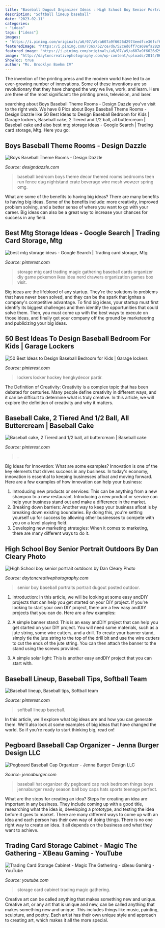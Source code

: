 ```yaml
---
title: "Baseball Dugout Organizer Ideas : High School Boy Senior Portrait Outdoors By Dan Cleary Photo"
description: "Softball lineup baseball"
date: "2023-02-11"
categories:
- "ideas"
tags: ["ideas"]
images:
- "https://i.pinimg.com/originals/a6/07/a9/a607a9f6626d2974eedfce36fcf0c363.jpg"
featuredImage: "https://i.pinimg.com/736x/52/ce/d6/52ced6ff7ca69efa2828853343df2fee.jpg"
featured_image: "https://i.pinimg.com/originals/a6/07/a9/a607a9f6626d2974eedfce36fcf0c363.jpg"
image: "http://daytoncreativephotography.com/wp-content/uploads/2014/06/portrait-of-High-School-senior-boy-in-dugout-with-baseball-bat-and-glove.jpg"
ShowToc: true
author: "Ms. Brooklyn Boehm IV"
---
```



The invention of the printing press and the modern world have led to an ever-growing number of innovations. Some of these inventions are so revolutionary that they have changed the way we live, work, and learn. Here are three of the most significant: the printing press, television, and laser.

	

		
searching about Boys Baseball Theme Rooms - Design Dazzle you've visit to the right web. We have 8 Pics about Boys Baseball Theme Rooms - Design Dazzle like 50 Best Ideas to Design Baseball Bedroom for Kids | Garage lockers, Baseball cake, 2 Tiered and 1/2 ball, all buttercream | Baseball cake and also best mtg storage ideas - Google Search | Trading card storage, Mtg. Here you go:
		
    
## Boys Baseball Theme Rooms - Design Dazzle

<img loading=lazy src="http://www.designdazzle.com/wp-content/uploads/2013/07/DSC07940-600x800.jpg" onerror="this.onerror=null;this.src='https://tse4.mm.bing.net/th?id=OIP.wglTOAzYWupC7eIDPybzzgHaJ4&amp;pid=15.1';" alt="Boys Baseball Theme Rooms - Design Dazzle">

_Source: designdazzle.com_

>baseball bedroom boys theme decor themed rooms bedrooms teen run fence dug nightstand crate beverage wire mesh wowzer spring omg. 

	

What are some of the benefits to having big ideas?
There are many benefits to having big ideas. Some of the benefits include: more creativity, improved problem solving, and a better sense of where you want to go with your career. Big ideas can also be a great way to increase your chances for success in any field.

    
## Best Mtg Storage Ideas - Google Search | Trading Card Storage, Mtg

<img loading=lazy src="https://i.pinimg.com/originals/37/6c/78/376c788d7a24723a2ca9384d38a3bc2b.jpg" onerror="this.onerror=null;this.src='https://tse4.mm.bing.net/th?id=OIP.2R1qk3jyaYa2_VpdFoRL0gHaJ4&amp;pid=15.1';" alt="best mtg storage ideas - Google Search | Trading card storage, Mtg">

_Source: pinterest.com_

>storage mtg card trading magic gathering baseball cards organizer diy game pokemon ikea idea nerd drawers organization games box visit. 

	

Big ideas are the lifeblood of any startup. They're the solutions to problems that have never been solved, and they can be the spark that ignites a company's competitive advantage. To find big ideas, your startup must first identify its biggest challenges and then identify the opportunities that could solve them. Then, you must come up with the best ways to execute on those ideas, and finally get your company off the ground by marketeering and publicizing your big ideas.

    
## 50 Best Ideas To Design Baseball Bedroom For Kids | Garage Lockers

<img loading=lazy src="https://i.pinimg.com/736x/b0/10/0c/b0100c545a879dd2d3674f716d8eaf98.jpg" onerror="this.onerror=null;this.src='https://tse2.mm.bing.net/th?id=OIP.aB5T_0Nb_aBcnrkQdIOD9gHaOT&amp;pid=15.1';" alt="50 Best Ideas to Design Baseball Bedroom for Kids | Garage lockers">

_Source: pinterest.com_

>lockers locker hockey hengkydecor partir. 

	

The Definition of Creativity:
Creativity is a complex topic that has been debated for centuries. Many people define creativity in different ways, and it can be difficult to determine what is truly creative. In this article, we will explore the definition of creativity and why it matters.

    
## Baseball Cake, 2 Tiered And 1/2 Ball, All Buttercream | Baseball Cake

<img loading=lazy src="https://i.pinimg.com/originals/a6/07/a9/a607a9f6626d2974eedfce36fcf0c363.jpg" onerror="this.onerror=null;this.src='https://tse4.mm.bing.net/th?id=OIP.sH6u6knP83Htk6ECtRGJuQHaJf&amp;pid=15.1';" alt="Baseball cake, 2 Tiered and 1/2 ball, all buttercream | Baseball cake">

_Source: pinterest.com_

>. 

	

Big Ideas for Innovation: What are some examples?
Innovation is one of the key elements that drives success in any business. In today's economy, innovation is essential to keeping businesses afloat and moving forward. Here are a few examples of how innovation can help your business: 
1. Introducing new products or services: This can be anything from a new shampoo to a new restaurant. Introducing a new product or service can help your business stand out and make a difference in the market. 
2. Breaking down barriers: Another way to keep your business afloat is by breaking down existing boundaries. By doing this, you're setting yourself up for success by allowing other businesses to compete with you on a level playing field. 
3. Developing new marketing strategies: When it comes to marketing, there are many different ways to do it.

    
## High School Boy Senior Portrait Outdoors By Dan Cleary Photo

<img loading=lazy src="http://daytoncreativephotography.com/wp-content/uploads/2014/06/portrait-of-High-School-senior-boy-in-dugout-with-baseball-bat-and-glove.jpg" onerror="this.onerror=null;this.src='https://tse4.mm.bing.net/th?id=OIP.H4u7D8O7XSZXt_oICk2nIAHaJQ&amp;pid=15.1';" alt="High School boy senior portrait outdoors by Dan Cleary Photo">

_Source: daytoncreativephotography.com_

>senior boy baseball portraits portrait dugout posted outdoor. 

	

1) Introduction: In this article, we will be looking at some easy andDIY projects that can help you get started on your DIY project.
If you're looking to start your own DIY project, there are a few easy andDIY projects that you can do. Here are a few examples:
1) A simple banner stand: This is an easy andDIY project that can help you get started on your DIY project. You will need some materials, such as a jute string, some wire cutters, and a drill. To create your banner stand, simply tie the jute string to the top of the drill bit and use the wire cutters to cut the ends of the jute string. You can then attach the banner to the stand using the screws provided.

2) A simple solar light: This is another easy andDIY project that you can start with.

    
## Baseball Lineup, Baseball Tips, Softball Team

<img loading=lazy src="https://i.pinimg.com/736x/52/ce/d6/52ced6ff7ca69efa2828853343df2fee.jpg" onerror="this.onerror=null;this.src='https://tse4.mm.bing.net/th?id=OIP.t8KDOLd2r6wgab6UtldTfAAAAA&amp;pid=15.1';" alt="Baseball lineup, Baseball tips, Softball team">

_Source: pinterest.com_

>softball lineup baseball. 

	

In this article, we'll explore what big ideas are and how you can generate them. We'll also look at some examples of big ideas that have changed the world. So if you're ready to start thinking big, read on!

    
## Pegboard Baseball Cap Organizer - Jenna Burger Design LLC

<img loading=lazy src="http://www.jennaburger.com/wp-content/uploads/2015/10/31-583x850.jpg" onerror="this.onerror=null;this.src='https://tse1.mm.bing.net/th?id=OIP.rJ1R-3K_06-h1KGXZ41BaQHaKz&amp;pid=15.1';" alt="Pegboard Baseball Cap Organizer - Jenna Burger Design LLC">

_Source: jennaburger.com_

>baseball hat organizer diy pegboard cap rack bedroom things boys jennaburger ready season ball boy caps hats sports teenage perfect. 

	

What are the steps for creating an idea?
Steps for creating an idea are important in any business. They include coming up with a good title, researching what the idea is, developing a prototype, and testing the idea before it goes to market. 
There are many different ways to come up with an idea and each person has their own way of doing things. There is no one right way to create an idea. It all depends on the business and what they want to achieve.

    
## Trading Card Storage Cabinet - Magic The Gathering - XBeau Gaming - YouTube

<img loading=lazy src="https://i.ytimg.com/vi/0iGPuO_laN8/maxresdefault.jpg" onerror="this.onerror=null;this.src='https://tse4.mm.bing.net/th?id=OIP.a4vggh-gUO9bONzJPceE7gHaEK&amp;pid=15.1';" alt="Trading Card Storage Cabinet - Magic The Gathering - xBeau Gaming - YouTube">

_Source: youtube.com_

>storage card cabinet trading magic gathering. 

	

Creative art can be called anything that makes something new and unique.
Creative art, or any art that is unique and new, can be called anything that makes something new and unique. This includes things like music, painting, sculpture, and poetry. Each artist has their own unique style and approach to creating art, which makes it all the more special.

